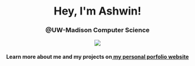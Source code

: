 <div align = 'center' > 
  <h1>Hey, I'm Ashwin!</h1>
  <h3>@UW-Madison Computer Science</h3>
  <img src = "https://github-readme-stats.vercel.app/api?username=Ashwin-T&show_icons=true&theme=radical" />
  <h4>Learn more about me and my projects on<a target = "_blank" href = "https://ashwintalwalkar.com"> my personal porfolio website</a></h4>
</div>
